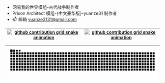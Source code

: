-   网易我的世界模组-古代战争制作者
-   Prison Architect 模组-{中文豪华版}-yuanze31 制作者
-   📫 邮箱 yuanze3131@gmail.com

| <a href="https://www.yuanze31.com"><picture><source media="(prefers-color-scheme: dark)" srcset="https://github-readme-stats.vercel.app/api?username=yuanze31&show_icons=true&include_all_commits=true&hide_border=true&theme=dark"><source media="(prefers-color-scheme: light)" srcset="https://github-readme-stats.vercel.app/api?username=yuanze31&show_icons=true&include_all_commits=true&hide_border=true&theme=default"><img alt="github contribution grid snake animation" src="https://github-readme-stats.vercel.app/api?username=yuanze31&show_icons=true&include_all_commits=true&hide_border=true&theme=default"></picture></a> | <a href="https://www.yuanze31.com"><picture><source media="(prefers-color-scheme: dark)" srcset="github contribution grid snake animation" src="https://github-readme-stats.vercel.app/api/top-langs/?username=yuanze31&layout=compact&hide_border=true&hide=lua&theme=dark"><source media="(prefers-color-scheme: light)" srcset="github contribution grid snake animation" src="https://github-readme-stats.vercel.app/api/top-langs/?username=yuanze31&layout=compact&hide_border=true&hide=lua&theme=default"><img alt="github contribution grid snake animation" src="https://github-readme-stats.vercel.app/api/top-langs/?username=yuanze31&layout=compact&hide_border=true&hide=lua&theme=default"></picture></a> |
| --- | --- |

| <picture> <source media="(prefers-color-scheme: dark)" srcset="https://raw.githubusercontent.com/yuanze31/yuanze31/output/github-contribution-grid-snake-dark.svg"> <source media="(prefers-color-scheme: light)" srcset="https://raw.githubusercontent.com/yuanze31/yuanze31/output/github-contribution-grid-snake.svg"> <img alt="github contribution grid snake animation" src="https://raw.githubusercontent.com/yuanze31/yuanze31/output/github-contribution-grid-snake.svg"> </picture> |
| --- |
